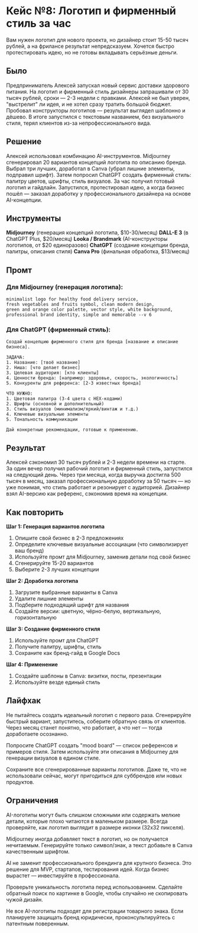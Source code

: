 # Кейс №8: Логотип и фирменный стиль за час

Вам нужен логотип для нового проекта, но дизайнер стоит 15-50 тысяч рублей, а на фрилансе результат непредсказуем. Хочется быстро протестировать идею, но не готовы вкладывать серьёзные деньги.

## Было

Предприниматель Алексей запускал новый сервис доставки здорового питания. На логотип и фирменный стиль дизайнеры запрашивали от 30 тысяч рублей, сроки — 2-3 недели с правками. Алексей не был уверен, "выстрелит" ли идея, и не хотел сразу тратить большой бюджет. Пробовал конструкторы логотипов — результат выглядел шаблонно и дёшево. В итоге запустился с текстовым названием, без визуального стиля, терял клиентов из-за непрофессионального вида.

## Решение

Алексей использовал комбинацию AI-инструментов. Midjourney сгенерировал 20 вариантов концепций логотипа по описанию бренда. Выбрал три лучших, доработал в Canva (убрал лишние элементы, подправил шрифт). Затем попросил ChatGPT создать фирменный стиль: палитру цветов, шрифты, стиль визуалов. За час получил готовый логотип и гайдлайн. Запустился, протестировал идею, а когда бизнес пошёл — заказал доработку у профессионального дизайнера на основе AI-концепции.

## Инструменты

**Midjourney** (генерация концепций логотипа, $10-30/месяц)
**DALL-E 3** (в ChatGPT Plus, $20/месяц)
**Looka / Brandmark** (AI-конструкторы логотипов, от $20 единоразово)
**ChatGPT** (создание концепции бренда, палитры, описания стиля)
**Canva Pro** (финальная обработка, $13/месяц)

## Промт

### Для Midjourney (генерация логотипа):

```
minimalist logo for healthy food delivery service,
fresh vegetables and fruits symbol, clean modern design,
green and orange color palette, vector style, white background,
professional brand identity, simple and memorable --v 6
```

### Для ChatGPT (фирменный стиль):

```
Создай концепцию фирменного стиля для бренда [название и описание бизнеса].

ЗАДАЧА:
1. Название: [твоё название]
2. Ниша: [что делает бизнес]
3. Целевая аудитория: [кто клиенты]
4. Ценности бренда: [например: здоровье, скорость, экологичность]
5. Конкуренты для референса: [2-3 известных бренда]

ЧТО НУЖНО:
1. Цветовая палитра (3-4 цвета с HEX-кодами)
2. Шрифты (основной и дополнительный)
3. Стиль визуалов (минимализм/яркий/винтаж и т.д.)
4. Ключевые визуальные элементы
5. Тональность коммуникации

Дай конкретные рекомендации, готовые к применению.
```

## Результат

Алексей сэкономил 30 тысяч рублей и 2-3 недели времени на старте. За один вечер получил рабочий логотип и фирменный стиль, запустился на следующий день. Через три месяца, когда выручка достигла 500 тысяч в месяц, заказал профессиональную доработку за 50 тысяч — но уже понимая, что стиль работает и резонирует с аудиторией. Дизайнер взял AI-версию как референс, сэкономив время на концепции.

## Как повторить

**Шаг 1: Генерация вариантов логотипа**
1. Опишите свой бизнес в 2-3 предложениях
2. Определите ключевые визуальные ассоциации (что символизирует ваш бренд)
3. Используйте промт для Midjourney, заменив детали под свой бизнес
4. Сгенерируйте 15-20 вариантов
5. Выберите 2-3 лучших концепции

**Шаг 2: Доработка логотипа**
1. Загрузите выбранные варианты в Canva
2. Удалите лишние элементы
3. Подберите подходящий шрифт для названия
4. Создайте версии: цветную, чёрно-белую, вертикальную, горизонтальную

**Шаг 3: Создание фирменного стиля**
1. Используйте промт для ChatGPT
2. Получите палитру, шрифты, стиль
3. Сохраните как бренд-гайд в Google Docs

**Шаг 4: Применение**
1. Создайте шаблоны в Canva: визитки, посты, презентации
2. Используйте везде единый стиль

## Лайфхак

Не пытайтесь создать идеальный логотип с первого раза. Сгенерируйте быстрый вариант, запуститесь, соберите обратную связь от клиентов. Через месяц станет понятно, что работает, а что нет — тогда доработаете осознанно.

Попросите ChatGPT создать "mood board" — список референсов и примеров стиля. Затем используйте эти описания в Midjourney для генерации визуалов в едином стиле.

Сохраните все сгенерированные варианты логотипов. Даже те, что не использовали сейчас, могут пригодиться для суббрендов или новых продуктов.

## Ограничения

AI-логотипы могут быть слишком сложными или содержать мелкие детали, которые плохо читаются в маленьком размере. Всегда проверяйте, как логотип выглядит в размере иконки (32x32 пикселя).

Midjourney иногда добавляет текст в логотип, но он получается нечитаемым. Генерируйте только символ/знак, а текст добавьте в Canva качественным шрифтом.

AI не заменит профессионального брендинга для крупного бизнеса. Это решение для MVP, стартапов, тестирования идей. Когда бизнес вырастет — инвестируйте в профессионала.

Проверьте уникальность логотипа перед использованием. Сделайте обратный поиск по картинке в Google, чтобы случайно не скопировать чужой дизайн.

Не все AI-логотипы подходят для регистрации товарного знака. Если планируете защищать бренд юридически, проконсультируйтесь с патентным поверенным.
